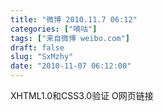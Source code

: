 ```yaml
---
title: "微博 2010.11.7 06:12"
categories: ["嘀咕"]
tags: ["来自微博 weibo.com"]
draft: false
slug: "SxMzhy"
date: "2010-11-07 06:12:00"
---
```


<p>XHTML1.0和CSS3.0验证 O网页链接 ​​​​</p>
